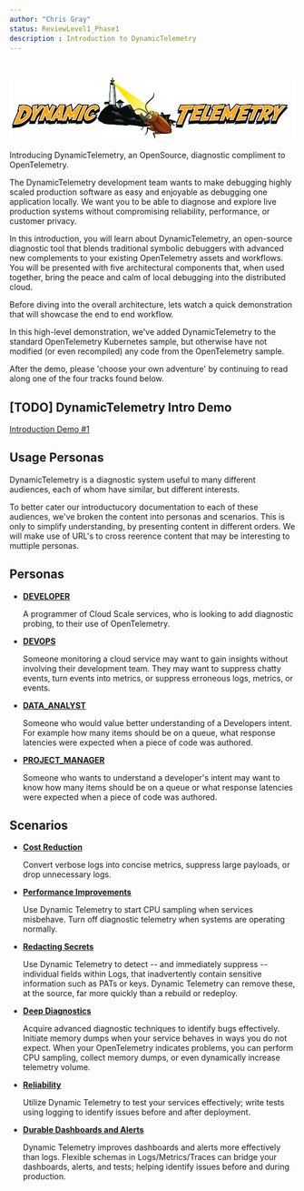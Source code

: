 ```yaml
---
author: "Chris Gray"
status: ReviewLevel1_Phase1
description : Introduction to DynamicTelemetry
---
```

#

![image](./orig_media/DynamicTelemetry.logo.png)

Introducing DynamicTelemetry, an OpenSource, diagnostic compliment to
OpenTelemetry.

The DynamicTelemetry development team wants to make debugging highly
scaled production software as easy and enjoyable as debugging one
application locally. We want you to be able to diagnose and explore live
production systems without compromising reliability, performance, or
customer privacy.

In this introduction, you will learn about DynamicTelemetry, an
open-source diagnostic tool that blends traditional symbolic debuggers
with advanced new complements to your existing OpenTelemetry assets and
workflows. You will be presented with five architectural components
that, when used together, bring the peace and calm of local debugging
into the distributed cloud.

Before diving into the overall architecture, lets watch a quick
demonstration that will showcase the end to end workflow.

In this high-level demonstration, we've added DynamicTelemetry to the
standard OpenTelemetry Kubernetes sample, but otherwise have not
modified (or even recompiled) any code from the OpenTelemetry sample.

After the demo, please 'choose your own adventure' by continuing to read
along one of the four tracks found below.

## \[TODO\] DynamicTelemetry Intro Demo

[Introduction Demo #1](./docs/Demos.1_IntroDemo.md)

## Usage Personas

DynamicTelemetry is a diagnostic system useful to many different
audiences, each of whom have similar, but different interests.

To better cater our introductucory documentation to each of these
audiences, we've broken the content into personas and scenarios. This is
only to simplify understanding, by presenting content in different
orders. We will make use of URL's to cross reerence content that may be
interesting to muttiple personas.

## Personas

<div class="grid cards" markdown>

-   [**DEVELOPER**](./docs/Persona_Developer.document.md)

    A programmer of Cloud Scale services, who is looking to add
    diagnostic probing, to their use of OpenTelemetry.

-   [**DEVOPS**](./docs/Persona_DevOps.document.md)

    Someone monitoring a cloud service may want to gain insights without
    involving their development team. They may want to suppress chatty
    events, turn events into metrics, or suppress erroneous logs,
    metrics, or events.

-   [**DATA_ANALYST**](./docs/Persona_DataAnalysis.document.md)

    Someone who would value better understanding of a Developers intent.
    For example how many items should be on a queue, what response
    latencies were expected when a piece of code was authored.

-   [**PROJECT_MANAGER**](./docs/Persona_ProjectManager.document.md)

    Someone who wants to understand a developer's intent may want to
    know how many items should be on a queue or what response latencies
    were expected when a piece of code was authored.

</div>


## Scenarios

<div class="grid cards" markdown>

-   [**Cost Reduction**](./docs/Scenarios.CostReduction.document.md)

	Convert verbose logs into concise metrics, suppress large payloads, or
	drop unnecessary logs.

-   [**Performance
    Improvements**](./docs/Scenarios.PerformanceImprovements.document.md)

	Use Dynamic Telemetry to start CPU sampling when services misbehave.
	Turn off diagnostic telemetry when systems are operating normally.

-   [**Redacting
    Secrets**](./docs/Scenarios.RedactingSecrets.document.md)

	Use Dynamic Telemetry to detect -- and immediately suppress --
	individual fields within Logs, that inadvertently contain sensitive
	information such as PATs or keys. Dynamic Telemetry can remove these, at
	the source, far more quickly than a rebuild or redeploy.

-   [**Deep Diagnostics**](./docs/Scenarios.DeepDiagnostics.document.md)

	Acquire advanced diagnostic techniques to identify bugs effectively.
	Initiate memory dumps when your service behaves in ways you do not
	expect. When your OpenTelemetry indicates problems, you can perform CPU
	sampling, collect memory dumps, or even dynamically increase telemetry
	volume.

-   [**Reliability**](./docs/Scenarios.Reliability.document.md)

	Utilize Dynamic Telemetry to test your services effectively; write tests
	using logging to identify issues before and after deployment.

-   [**Durable Dashboards and
    Alerts**](./docs/Scenarios.DurableDashboards.Alerts.document.md)

	Dynamic Telemetry improves dashboards and alerts more effectively than
	logs. Flexible schemas in Logs/Metrics/Traces can bridge your
	dashboards, alerts, and tests; helping identify issues before and during
	production.

</div>